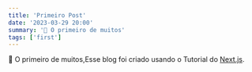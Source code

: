 ```yaml
---
title: 'Primeiro Post'
date: '2023-03-29 20:00'
summary: '🚩 O primeiro de muitos'
tags: ['first']
---
```


🚩 O primeiro de muitos,Esse blog foi criado usando o Tutorial do [Next.js](https://nextjs.org/learn/foundations/about-nextjs?utm_source=next-site&utm_medium=nav-cta&utm_campaign=next-website).
